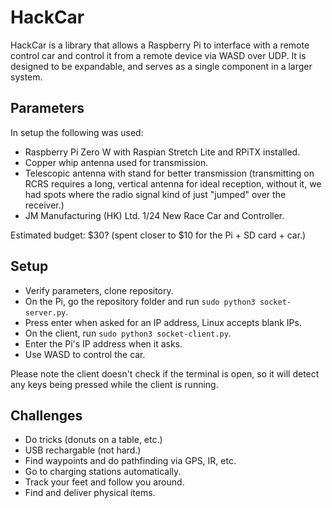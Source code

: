 # HackCar

HackCar is a library that allows a Raspberry Pi to interface with a remote control car and control it from a remote device via WASD over UDP. It is designed to be expandable, and serves as a single component in a larger system.

## Parameters

In setup the following was used:

* Raspberry Pi Zero W with Raspian Stretch Lite and RPiTX installed.
* Copper whip antenna used for transmission.
* Telescopic antenna with stand for better transmission (transmitting on RCRS requires a long, vertical antenna for ideal reception, without it, we had spots where the radio signal kind of just "jumped" over the receiver.)
* JM Manufacturing (HK) Ltd. 1/24 New Race Car and Controller.

Estimated budget: $30?
(spent closer to $10 for the Pi + SD card + car.)

## Setup

* Verify parameters, clone repository.
* On the Pi, go the repository folder and run `sudo python3 socket-server.py`.
* Press enter when asked for an IP address, Linux accepts blank IPs.
* On the client, run `sudo python3 socket-client.py`.
* Enter the Pi's IP address when it asks.
* Use WASD to control the car.

Please note the client doesn't check if the terminal is open, so it will detect any keys being pressed while the client is running.

## Challenges

* Do tricks (donuts on a table, etc.)
* USB rechargable (not hard.)
* Find waypoints and do pathfinding via GPS, IR, etc.
* Go to charging stations automatically.
* Track your feet and follow you around.
* Find and deliver physical items.